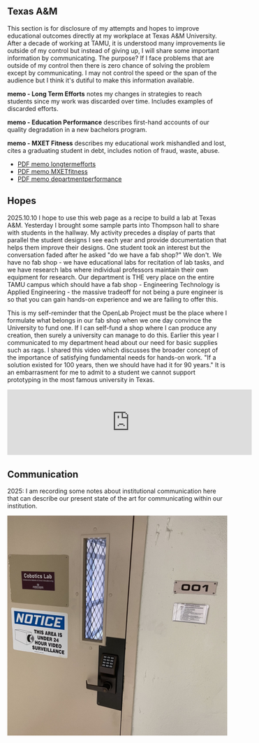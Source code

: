 ## Texas A&M
This section is for disclosure of my attempts and hopes to improve educational outcomes directly at my workplace at Texas A&M University.  After a decade of working at TAMU, it is understood many improvements lie outside of my control but instead of giving up, I will share some important information by communicating.  The purpose?  If I face problems that are outside of my control then there is zero chance of solving the problem except by communicating.  I may not control the speed or the span of the audience but I think it's dutiful to make this information available.

**memo - Long Term Efforts**
notes my changes in strategies to reach students since my work was discarded over time.  Includes examples of discarded efforts.

**memo - Education Performance**
describes first-hand accounts of our quality degradation in a new bachelors program.

**memo - MXET Fitness**
describes my educational work mishandled and lost, cites a graduating student in debt, includes notion of fraud, waste, abuse.

* [PDF memo longtermefforts](https://github.com/davidmalawey/openLab/blob/c7dde2e5e5d8e858ae442c7371c593522555d68e/docs/2025_memo_LongTermEfforts.pdf)
* [PDF memo MXETfitness](https://github.com/davidmalawey/openLab/blob/c7dde2e5e5d8e858ae442c7371c593522555d68e/docs/2025_memo_MXETFitness.pdf)
* [PDF memo departmentperformance](https://github.com/davidmalawey/openLab/blob/c7dde2e5e5d8e858ae442c7371c593522555d68e/docs/2025_memo_EducationPerformance.pdf)

## Hopes
2025.10.10  I hope to use this web page as a recipe to build a lab at Texas A&M. Yesterday I brought some sample parts into Thompson hall to share with students in the hallway.  My activity precedes a display of parts that parallel the student designs I see each year and provide documentation that helps them improve their designs. One student took an interest but the conversation faded after he asked "do we have a fab shop?"  We don't.  We have no fab shop - we have educational labs for recitation of lab tasks, and we have research labs where individual professors maintain their own equipment for research.  Our department is THE very place on the entire TAMU campus which should have a fab shop -  Engineering Technology is Applied Engineering - the massive tradeoff for not being a pure engineer is so that you can gain hands-on experience and we are failing to offer this.

This is my self-reminder that the OpenLab Project must be the place where I formulate what belongs in our fab shop when we one day convince the University to fund one.  If I can self-fund a shop where I can produce any creation, then surely a university can manage to do this. Earlier this year I communicated to my department head about our need for basic supplies such as rags.  I shared this video which discusses the broader concept of the importance of satisfying fundamental needs for hands-on work.  "If a solution existed for 100 years, then we should have had it for 90 years." It is an embarrasment for me to admit to a student we cannot support prototyping in the most famous university in Texas.

<iframe width="560" src="https://www.youtube.com/embed/gLK1LTlivQw?si=IohEAAssS-fsZYEg" title="YouTube video player" frameborder="0" allow="accelerometer; autoplay; clipboard-write; encrypted-media; gyroscope; picture-in-picture; web-share" referrerpolicy="strict-origin-when-cross-origin" allowfullscreen></iframe>

## Communication
2025: I am recording some notes about institutional communication here that can describe our present state of the art for communicating within our institution.

![image of door label](img/tamu_doorLabel.jpg)
